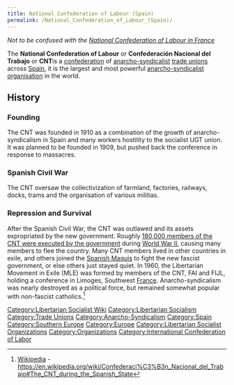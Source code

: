 ```yaml
---
title: National Confederation of Labour (Spain)
permalink: /National_Confederation_of_Labour_(Spain)/
---
```


*Not to be confused with the [National Confederation of Labour in
France](National_Confederation_of_Labour_(France) "wikilink")*

The **National Confederation of Labour** or **Confederación Nacional del
Trabajo** or **CNT**is a [confederation](confederation "wikilink") of
[anarcho-syndicalist](Anarcho-Syndicalism "wikilink") [trade
unions](Trade_Union "wikilink") across
[Spain](Kingdom_of_Spain "wikilink"), it is the largest and most
powerful [anarcho-syndicalist
organisation](List_of_Libertarian_Socialist_Organizations "wikilink") in
the world.

## History

### Founding

The CNT was founded in 1910 as a combination of the growth of
anarcho-syndicalism in Spain and many workers hostility to the socialist
UGT union. It was planned to be founded in 1909, but pushed back the
conference in response to massacres.

### Spanish Civil War

The CNT oversaw the collectivization of farmland, factories, railways,
docks, trams and the organisation of various militias.

### Repression and Survival

After the Spanish Civil War, the CNT was outlawed and its assets
expropriated by the new government. Roughly [180,000 members of the CNT
were executed by the government](White_Terror_(Spain) "wikilink") during
[World War II](World_War_II "wikilink"), causing many members to flee
the country. Many CNT members lived in other countries in exile, and
others joined the [Spanish Maquis](Spanish_Maquis "wikilink") to fight
the new fascist government, or else others just stayed quiet. In 1960,
the Libertarian Movement in Exile (MLE) was formed by members of the
CNT, FAI and FIJL, holding a conference in Limoges, Southwest
[France](France "wikilink"). Anarcho-syndicalism was nearly destroyed as
a political force, but remained somewhat popular with non-fascist
catholics.[^1]

[Category:Libertarian Socialist
Wiki](Category:Libertarian_Socialist_Wiki "wikilink")
[Category:Libertarian
Socialism](Category:Libertarian_Socialism "wikilink") [Category:Trade
Unions](Category:Trade_Unions "wikilink")
[Category:Anarcho-Syndicalism](Category:Anarcho-Syndicalism "wikilink")
[Category:Spain](Category:Spain "wikilink") [Category:Southern
Europe](Category:Southern_Europe "wikilink")
[Category:Europe](Category:Europe "wikilink") [Category:Libertarian
Socialist
Organizations](Category:Libertarian_Socialist_Organizations "wikilink")
[Category:Organizations](Category:Organizations "wikilink")
[Category:International Confederation of
Labor](Category:International_Confederation_of_Labor "wikilink")

[^1]: [Wikipedia](Wikipedia "wikilink") -
    <https://en.wikipedia.org/wiki/Confederaci%C3%B3n_Nacional_del_Trabajo#The_CNT_during_the_Spanish_State>